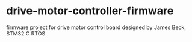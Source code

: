 # drive-motor-controller-firmware
firmware project for drive motor control board designed by James Beck, STM32 C RTOS
